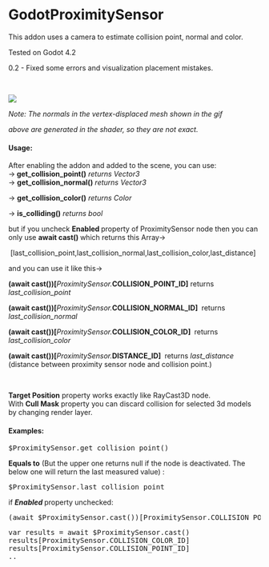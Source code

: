 # GodotProximitySensor

<p class="text-center">This addon uses&nbsp;a camera to estimate collision point, normal and color.</p><p>Tested on Godot 4.2
</p>
<p>0.2 - Fixed some errors and visualization placement mistakes.
</p><p><br></p><p class="text-center"><img src="https://img.itch.zone/aW1nLzE0OTU1OTQ0LmdpZg==/original/hjwuKB.gif"></p><p class="text-center"><em>Note:&nbsp;The normals in the vertex-displaced mesh shown in the gif&nbsp;</em></p><p class="text-center"><em>above are generated in the shader, so they are not exact.</em></p><h4></h4><h4></h4><h4>Usage:</h4>
<p>After enabling the addon and added to the scene, you can use:<br><strong></strong>-&gt;<strong>&nbsp;get_collision_point()</strong> <em>returns Vector3</em><br>-&gt; <strong>get_collision_normal()</strong> <em>returns Vector3</em></p>
<p>-&gt; <strong>get_collision_color()</strong> <em>returns Color</em></p>
<p>-&gt;&nbsp;<strong>is_colliding()</strong><em> returns bool</em></p>
<p>but if you&nbsp;uncheck&nbsp;<strong>Enabled&nbsp;</strong>property&nbsp;of ProximitySensor node then you can only use <strong>await&nbsp;cast() </strong>which returns this Array-&gt;</p>
<p>&nbsp;[last_collision_point,last_collision_normal,last_collision_color,last_distance]</p>
<p>and you can use it like this-&gt;<br></p>
<p><strong>(await cast())[</strong><em>ProximitySensor.</em><strong>COLLISION_POINT_ID]</strong> returns <em>last_collision_point</em></p>
<p><strong>(await cast())[</strong><em>ProximitySensor.</em><strong>COLLISION_NORMAL_ID]&nbsp;</strong>&nbsp;returns <em>last_collision_normal</em></p>
<p><strong>(await cast())[</strong><em>ProximitySensor.</em><strong>COLLISION_COLOR_ID]&nbsp;</strong>&nbsp;returns <em>last_collision_color</em></p>
<p><strong>(await cast())[</strong><em>ProximitySensor.</em><strong>DISTANCE_ID]&nbsp;</strong>&nbsp;returns<em> last_distance</em> (distance between proximity sensor node and collision point.)</p>
<p><br></p>
<p><strong>Target Position</strong><strong></strong> property works exactly like RayCast3D node.<br>With <strong>Cull Mask</strong> property you can discard collision for selected 3d models by changing render layer.<span></span><strong><br></strong></p>
<h4>Examples:&nbsp;</h4>
<pre>
$ProximitySensor.get_collision_point()</pre>
<p><strong>Equals to</strong> (But the upper one returns null if the node is deactivated. The below one will return the last measured value)&nbsp;:</p>
<pre>
$ProximitySensor.last_collision_point</pre>
<p>if <strong><em>Enabled </em></strong>property unchecked:</p>
<pre>
(await $ProximitySensor.cast())[ProximitySensor.COLLISION_POINT_ID]</pre>
<pre>
var results = await $ProximitySensor.cast()
results[ProximitySensor.COLLISION_COLOR_ID]
results[ProximitySensor.COLLISION_POINT_ID]
..</pre>
